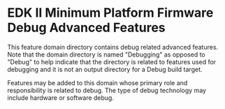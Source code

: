 # **EDK II Minimum Platform Firmware Debug Advanced Features**

This feature domain directory contains debug related advanced features. Note that the domain directory is named
"Debugging" as opposed to "Debug" to help indicate that the directory is related to features used for debugging and it
is not an output directory for a Debug build target.

Features may be added to this domain whose primary role and responsibility is related to debug. The type of debug
technology may include hardware or software debug.
